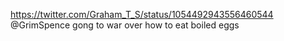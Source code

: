 https://twitter.com/Graham_T_S/status/1054492943556460544 @GrimSpence gong to war over how to eat boiled eggs